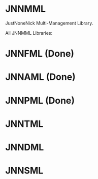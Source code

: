 # JNNMML
JustNoneNick Multi-Management Library.

All JNNMML Libraries:
# JNNFML (Done)
# JNNAML (Done)
# JNNPML (Done)
# JNNTML
# JNNDML
# JNNSML
